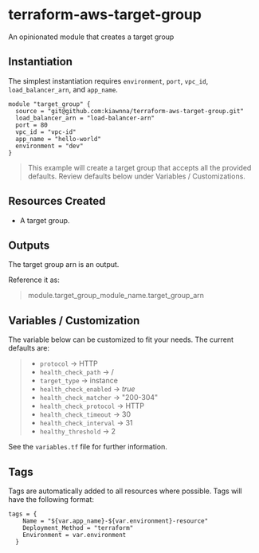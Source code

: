 # terraform-aws-target-group
An opinionated module that creates a target group

## Instantiation
The simplest instantiation requires `environment`, `port`, `vpc_id`, `load_balancer_arn`, and `app_name`.

```
module "target_group" {
  source = "git@github.com:kiawnna/terraform-aws-target-group.git"
  load_balancer_arn = "load-balancer-arn"
  port = 80
  vpc_id = "vpc-id"
  app_name = "hello-world"
  environment = "dev"
}
```
> This example will create a target group that accepts all the provided defaults. Review defaults below under Variables / Customizations.

## Resources Created
* A target group.

## Outputs
The target group arn is an output.

Reference it as:

> module.target_group_module_name.target_group_arn

## Variables / Customization
The variable below can be customized to fit your needs. The current defaults are:
>  * `protocol` &rarr; HTTP
>  * `health_check_path` &rarr; /
>  * `target_type` &rarr; instance
>  * `health_check_enabled` &rarr; *true*
>  * `health_check_matcher` &rarr; "200-304"
>  * `health_check_protocol` &rarr; HTTP
>  * `health_check_timeout` &rarr; 30
>  * `health_check_interval` &rarr; 31
>  * `healthy_threshold` &rarr; 2

See the `variables.tf` file for further information.

## Tags
Tags are automatically added to all resources where possible. Tags will have the following format:

```
tags = {
    Name = "${var.app_name}-${var.environment}-resource"
    Deployment_Method = "terraform"
    Environment = var.environment
  }
```


